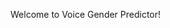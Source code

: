 <html>
<head>
<title>Voice Predictor</title>
</head>
<body>
<p style="text-alignment:center;">Welcome to Voice Gender Predictor!</p>
</body>
</html>
